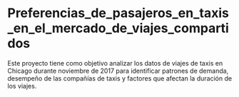 # Preferencias_de_pasajeros_en_taxis_en_el_mercado_de_viajes_compartidos
Este proyecto tiene como objetivo analizar los datos de viajes de taxis en Chicago durante noviembre de 2017 para identificar patrones de demanda, desempeño de las compañías de taxis y factores que afectan la duración de los viajes.
